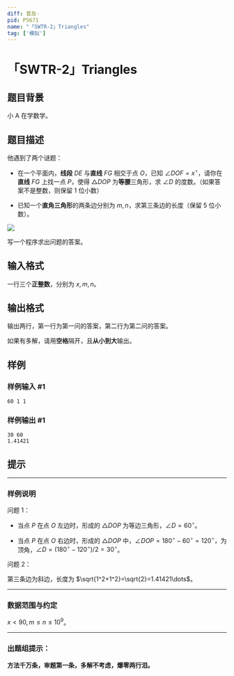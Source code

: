 ```yaml
---
diff: 普及-
pid: P5671
name: "「SWTR-2」Triangles"
tag: ['模拟']
---
```

# 「SWTR-2」Triangles
## 题目背景

小 $\mathrm{A}$ 在学数学。
## 题目描述

他遇到了两个谜题：

- 在一个平面内，**线段** $DE$ 与**直线** $FG$ 相交于点 $O$，已知 $\angle DOF=x^{\circ}$，请你在**直线** $FG$ 上找一点 $P$，使得 $\triangle DOP$ 为**等腰**三角形，求 $\angle D$ 的度数。（如果答案不是整数，则保留 $1$ 位小数）

- 已知一个**直角三角形**的两条边分别为 $m,n$，求第三条边的长度（保留 $5$ 位小数）。

![](https://cdn.luogu.com.cn/upload/image_hosting/qjle5b4c.png)

写一个程序求出问题的答案。
## 输入格式

一行三个**正整数**，分别为 $x,m,n$。
## 输出格式

输出两行，第一行为第一问的答案，第二行为第二问的答案。

如果有多解，请用**空格**隔开，且**从小到大**输出。
## 样例

### 样例输入 #1
```
60 1 1
```
### 样例输出 #1
```
30 60
1.41421
```
## 提示

---

### 样例说明

问题 $1$：

- 当点 $P$ 在点 $O$ 左边时，形成的 $\triangle DOP$ 为等边三角形，$\angle D=60^{\circ}$。

- 当点 $P$ 在点 $O$ 右边时，形成的 $\triangle DOP$ 中，$\angle DOP=180^{\circ}-60^{\circ}=120^{\circ}$，为顶角，$\angle D=(180^{\circ}-120^{\circ})/2=30^{\circ}$。

问题 $2$：

第三条边为斜边，长度为 $\sqrt{1^2+1^2}=\sqrt{2}=1.41421\dots$。

---

### 数据范围与约定

$x<90,m\leq n\leq 10^9$。

---

### 出题组提示：

**方法千万条，审题第一条，多解不考虑，爆零两行泪。**
